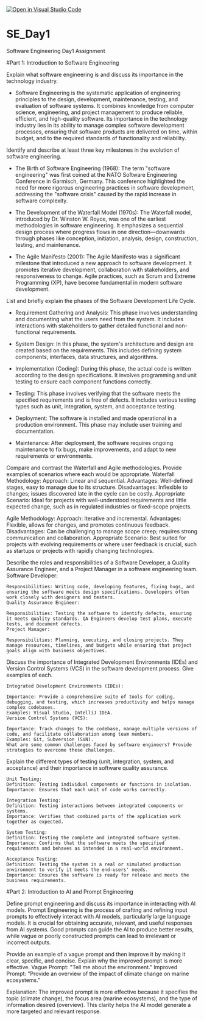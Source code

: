 [![Open in Visual Studio Code](https://classroom.github.com/assets/open-in-vscode-2e0aaae1b6195c2367325f4f02e2d04e9abb55f0b24a779b69b11b9e10269abc.svg)](https://classroom.github.com/online_ide?assignment_repo_id=15536224&assignment_repo_type=AssignmentRepo)
# SE_Day1
Software Engineering Day1 Assignment

#Part 1: Introduction to Software Engineering


Explain what software engineering is and discuss its importance in the technology industry.
  - Software Engineering is the systematic application of engineering principles to the design, development, maintenance, testing, and evaluation of software systems. It combines knowledge from computer science, engineering, and project management to produce reliable, efficient, and high-quality software. Its importance in the technology industry lies in its ability to manage complex software development processes, ensuring that software products are delivered on time, within budget, and to the required standards of functionality and reliability.

Identify and describe at least three key milestones in the evolution of software engineering.
  - The Birth of Software Engineering (1968):
  The term "software engineering" was first coined at the NATO Software Engineering Conference in Garmisch, Germany. This conference highlighted the need for more rigorous engineering practices in software development, addressing the "software crisis" caused by the rapid increase in software complexity.
  
  - The Development of the Waterfall Model (1970s):
  The Waterfall model, introduced by Dr. Winston W. Royce, was one of the earliest methodologies in software engineering. It emphasizes a sequential design process where progress flows in one direction—downwards through phases like conception, initiation, analysis, design, construction, testing, and maintenance.
  
  - The Agile Manifesto (2001):
  The Agile Manifesto was a significant milestone that introduced a new approach to software development. It promotes iterative development, collaboration with stakeholders, and responsiveness to change. Agile practices, such as Scrum and Extreme Programming (XP), have become fundamental in modern software development.

List and briefly explain the phases of the Software Development Life Cycle.

  - Requirement Gathering and Analysis:
  This phase involves understanding and documenting what the users need from the system. It includes interactions with stakeholders to gather detailed functional and non-functional requirements.
  
  - System Design:
  In this phase, the system's architecture and design are created based on the requirements. This includes defining system components, interfaces, data structures, and algorithms.
  
  - Implementation (Coding):
  During this phase, the actual code is written according to the design specifications. It involves programming and unit testing to ensure each component functions correctly.
  
  - Testing:
  This phase involves verifying that the software meets the specified requirements and is free of defects. It includes various testing types such as unit, integration, system, and acceptance testing.
  
  - Deployment:
  The software is installed and made operational in a production environment. This phase may include user training and documentation.
  
  - Maintenance:
  After deployment, the software requires ongoing maintenance to fix bugs, make improvements, and adapt to new requirements or environments.


Compare and contrast the Waterfall and Agile methodologies. Provide examples of scenarios where each would be appropriate.
  Waterfall Methodology:
    Approach: Linear and sequential.
    Advantages: Well-defined stages, easy to manage due to its structure.
    Disadvantages: Inflexible to changes; issues discovered late in the cycle can be costly.
    Appropriate Scenario: Ideal for projects with well-understood requirements and little expected change, such as in regulated industries or fixed-scope projects.
    
Agile Methodology:
    Approach: Iterative and incremental.
    Advantages: Flexible, allows for changes, and promotes continuous feedback.
    Disadvantages: Can be challenging to manage scope creep; requires strong communication and collaboration.
    Appropriate Scenario: Best suited for projects with evolving requirements or where user feedback is crucial, such as startups or projects with rapidly changing technologies.

Describe the roles and responsibilities of a Software Developer, a Quality Assurance Engineer, and a Project Manager in a software engineering team.
    Software Developer:
    
    Responsibilities: Writing code, developing features, fixing bugs, and ensuring the software meets design specifications. Developers often work closely with designers and testers.
    Quality Assurance Engineer:
    
    Responsibilities: Testing the software to identify defects, ensuring it meets quality standards. QA Engineers develop test plans, execute tests, and document defects.
    Project Manager:
    
    Responsibilities: Planning, executing, and closing projects. They manage resources, timelines, and budgets while ensuring that project goals align with business objectives.

Discuss the importance of Integrated Development Environments (IDEs) and Version Control Systems (VCS) in the software development process. Give examples of each.

    Integrated Development Environments (IDEs):
    
    Importance: Provide a comprehensive suite of tools for coding, debugging, and testing, which increases productivity and helps manage complex codebases.
    Examples: Visual Studio, IntelliJ IDEA.
    Version Control Systems (VCS):
    
    Importance: Track changes to the codebase, manage multiple versions of code, and facilitate collaboration among team members.
    Examples: Git, Subversion (SVN).
    What are some common challenges faced by software engineers? Provide strategies to overcome these challenges.


Explain the different types of testing (unit, integration, system, and acceptance) and their importance in software quality assurance.

    Unit Testing:
    Definition: Testing individual components or functions in isolation.
    Importance: Ensures that each unit of code works correctly.
    
    Integration Testing:
    Definition: Testing interactions between integrated components or systems.
    Importance: Verifies that combined parts of the application work together as expected.
    
    System Testing:
    Definition: Testing the complete and integrated software system.
    Importance: Confirms that the software meets the specified requirements and behaves as intended in a real-world environment.
    
    Acceptance Testing:
    Definition: Testing the system in a real or simulated production environment to verify it meets the end-users' needs.
    Importance: Ensures the software is ready for release and meets the business requirements.

#Part 2: Introduction to AI and Prompt Engineering


Define prompt engineering and discuss its importance in interacting with AI models.
  Prompt Engineering is the process of crafting and refining input prompts to effectively interact with AI models, particularly large language models. It is crucial for obtaining accurate, relevant, and useful responses from AI systems. Good prompts can guide the AI to   produce better results, while vague or poorly constructed prompts can lead to irrelevant or incorrect outputs.

Provide an example of a vague prompt and then improve it by making it clear, specific, and concise. Explain why the improved prompt is more effective.
Vague Prompt: "Tell me about the environment."
Improved Prompt: "Provide an overview of the impact of climate change on marine ecosystems."

Explanation: The improved prompt is more effective because it specifies the topic (climate change), the focus area (marine ecosystems), and the type of information desired (overview). This clarity helps the AI model generate a more targeted and relevant response.
